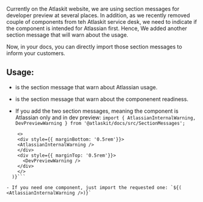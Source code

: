 Currently on the Atlaskit website, we are using section messages for developer preview at several places. In addition, as we recently removed couple of components from teh Atlaskit service desk, we need to indicate if the component is intended for Atlassian first. Hence, We added another section message that will warn about the usage.

Now, in your docs, you can directly import those section messages to inform your customers.

## Usage:

- <AtlassianInternalWarning /> is the section message that warn about Atlassian usage.
- <DevPreviewWarning> is the section message that warn about the componenent readiness.

- If you add the two section messages, meaning the component is Atlassian only and in dev preview:
`import { AtlassianInternalWarning, DevPreviewWarning } from '@atlaskit/docs/src/SectionMessages';`

```${(
    <>
    <div style={{ marginBottom: '0.5rem'}}>
    <AtlassianInternalWarning />
    </div>
    <div style={{ marginTop: '0.5rem'}}>
      <DevPreviewWarning />
    </div>
    </>
  )}```

- If you need one component, just import the requested one: `${( <AtlassianInternalWarning />)}`
